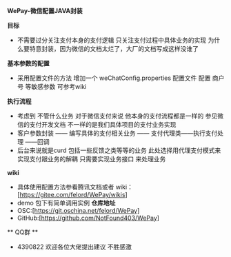  
 
 
 **WePay-微信配置JAVA封装**
 
 
**目标**
 - 不需要过分关注支付本身的支付逻辑 只关注支付过程中具体业务的实现    为什么要特意封装，因为微信的文档太烂了，大厂的文档写成这样没谁了 
 
 
 **基本参数的配置**
 - 采用配置文件的方法 增加一个 weChatConfig.properties 配置文件 配置 商户号 等敏感参数 可参考wiki
 


**执行流程**
 - 考虑到 不管什么业务  对于微信支付来说 他本身的支付流程都是一样的 参见微信的支付开发文档   不一样的是我们具体项目的支付业务实现
 - 客户参数封装 —— 编写具体的支付相关业务 —— 支付代理类——执行支付处理 ——回调
 - 后台来说就是curd 包括一些反馈之类等等的业务 此处选择用代理支付模式来实现支付跟业务的解耦 只需要实现业务接口 来处理业务
 
 **wiki**
 - 具体使用配置方法参看腾讯文档或者 wiki：[https://gitee.com/felord/WePay/wikis]
 - demo 包下有简单调用实例
 **仓库地址**
 - OSC:[https://git.oschina.net/felord/WePay]
 - GitHub:[https://github.com/NotFound403/WePay]
 
 
** QQ群 **
 - 4390822  欢迎各位大佬提出建议 不胜感激